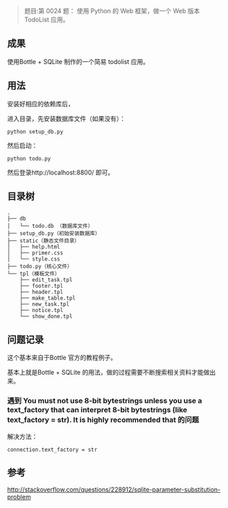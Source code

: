 
> 题目:第 0024 题： 使用 Python 的 Web 框架，做一个 Web 版本 TodoList 应用。

## 成果

使用Bottle + SQLite 制作的一个简易 todolist 应用。

## 用法

安装好相应的依赖库后，

进入目录，先安装数据库文件（如果没有）：

	python setup_db.py

然后启动：
	
	python todo.py

然后登录http://localhost:8800/ 即可。

## 目录树
	.
	├── db
	│   └── todo.db （数据库文件）
	├── setup_db.py（初始安装数据库）
	├── static（静态文件目录）
	│   ├── help.html
	│   ├── primer.css
	│   └── style.css
	├── todo.py（核心文件）
	└── tpl（模板文件）
    	├── edit_task.tpl
    	├── footer.tpl
    	├── header.tpl
    	├── make_table.tpl
    	├── new_task.tpl
    	├── notice.tpl
    	└── show_done.tpl

## 问题记录

这个基本来自于Bottle 官方的教程例子。

基本上就是Bottle + SQLite 的用法，做的过程需要不断搜索相关资料才能做出来。

### 遇到 You must not use 8-bit bytestrings unless you use a text_factory that can interpret 8-bit bytestrings (like text_factory = str). It is highly recommended that 的问题

解决方法：

	connection.text_factory = str

### 


## 参考

http://stackoverflow.com/questions/228912/sqlite-parameter-substitution-problem